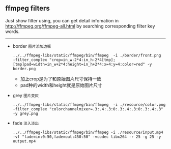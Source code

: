## ffmpeg filters

Just show filter using, you can get detail infomation in http://ffmpeg.org/ffmpeg-all.html by searching corresponding filter key words.

-------------------------

* border   `图片添加边框`

      ../../ffmpeg-libs/static/ffmpeg/bin/ffmpeg  -i ./border/front.png  -filter_complex "crop=in_w-2*4:in_h-2*4[tmp];[tmp]pad=width=in_w+2*4:height=in_h+2*4:x=4:y=4:color=red" -y border.png
    * 加上crop是为了和原始图片尺寸保持一致
    * pad种的width和height就是原始图片尺寸

* grey   `图片变灰`

      ../../ffmpeg-libs/static/ffmpeg/bin/ffmpeg  -i ./resource/color.png  -filter_complex "colorchannelmixer=.3:.4:.3:0:.3:.4:.3:0:.3:.4:.3" -y grey.png

* fade `淡入淡出`

      ../../ffmpeg-libs/static/ffmpeg/bin/ffmpeg -i ./resource/input.mp4 -vf "fade=in:0:50,fade=out:450:50" -vcodec libx264 -r 25 -g 25 -y output.mp4